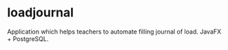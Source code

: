 # loadjournal
Application which helps teachers to automate filling journal of load. 
JavaFX + PostgreSQL. 
